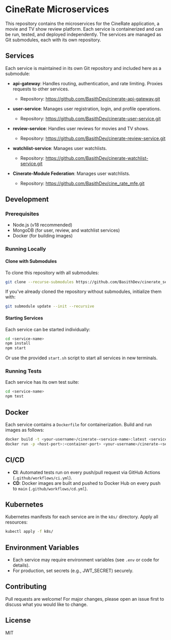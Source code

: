 # CineRate Microservices

This repository contains the microservices for the CineRate application, a movie and TV show review platform. Each service is containerized and can be run, tested, and deployed independently. The services are managed as Git submodules, each with its own repository.

## Services
Each service is maintained in its own Git repository and included here as a submodule:

- **api-gateway**: Handles routing, authentication, and rate limiting. Proxies requests to other services.
  - Repository: https://github.com/BasithDev/cinerate-api-gateway.git

- **user-service**: Manages user registration, login, and profile operations.
  - Repository: https://github.com/BasithDev/cinerate-user-service.git

- **review-service**: Handles user reviews for movies and TV shows.
  - Repository: https://github.com/BasithDev/cinerate-review-service.git

- **watchlist-service**: Manages user watchlists.
  - Repository: https://github.com/BasithDev/cinerate-watchlist-service.git

- **Cinerate-Module Federation**: Manages user watchlists.
  - Repository: https://github.com/BasithDev/cine_rate_mfe.git

## Development

### Prerequisites
- Node.js (v18 recommended)
- MongoDB (for user, review, and watchlist services)
- Docker (for building images)

### Running Locally

#### Clone with Submodules
To clone this repository with all submodules:
```sh
git clone --recurse-submodules https://github.com/BasithDev/cinerate_services.git
```

If you've already cloned the repository without submodules, initialize them with:
```sh
git submodule update --init --recursive
```

#### Starting Services
Each service can be started individually:
```sh
cd <service-name>
npm install
npm start
```

Or use the provided `start.sh` script to start all services in new terminals.

### Running Tests
Each service has its own test suite:
```sh
cd <service-name>
npm test
```

## Docker
Each service contains a `Dockerfile` for containerization. Build and run images as follows:
```sh
docker build -t <your-username>/cinerate-<service-name>:latest <service-name>
docker run -p <host-port>:<container-port> <your-username>/cinerate-<service-name>:latest
```

## CI/CD
- **CI**: Automated tests run on every push/pull request via GitHub Actions (`.github/workflows/ci.yml`).
- **CD**: Docker images are built and pushed to Docker Hub on every push to `main` (`.github/workflows/cd.yml`).

## Kubernetes
Kubernetes manifests for each service are in the `k8s/` directory.
Apply all resources:
```sh
kubectl apply -f k8s/
```

## Environment Variables
- Each service may require environment variables (see `.env` or code for details).
- For production, set secrets (e.g., JWT_SECRET) securely.

## Contributing
Pull requests are welcome! For major changes, please open an issue first to discuss what you would like to change.

## License
MIT
